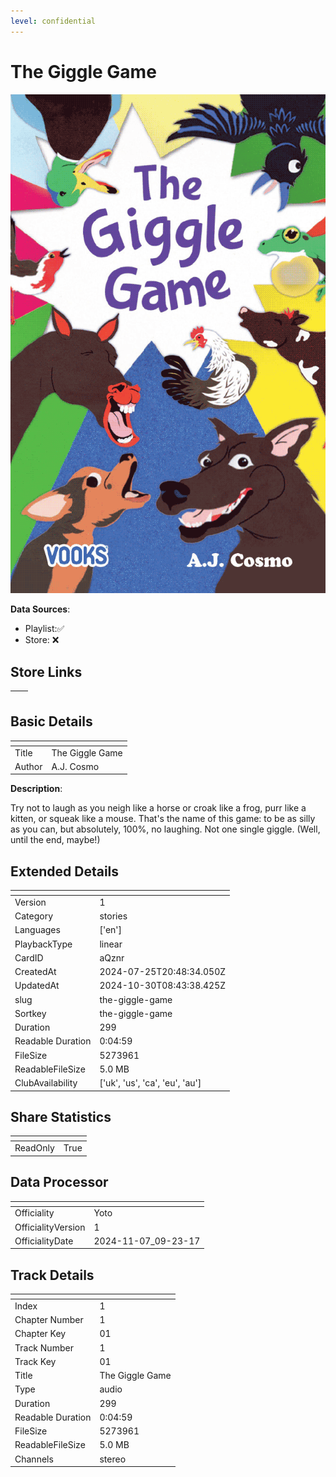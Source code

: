 ```yaml
---
level: confidential
---
```

# The Giggle Game

![card_[aQznr].png](../../img/cards/card_[aQznr].png)

**Data Sources**: 

- Playlist:✅
- Store: ❌


## Store Links

| <!-- --> | <!-- --> |
| - | - |


## Basic Details

| <!-- --> | <!-- --> |
| - | - |
| Title | The Giggle Game |
| Author | A.J. Cosmo |

**Description**:

Try not to laugh as you neigh like a horse or croak like a frog, purr like a kitten, or squeak like a mouse. That's the name of this game: to be as silly as you can, but absolutely, 100%, no laughing. Not one single giggle. (Well, until the end, maybe!)


## Extended Details

| <!-- --> | <!-- --> |
| - | - |
| Version | 1 |
| Category | stories |
| Languages | ['en'] |
| PlaybackType | linear |
| CardID | aQznr |
| CreatedAt | 2024-07-25T20:48:34.050Z |
| UpdatedAt | 2024-10-30T08:43:38.425Z |
| slug | the-giggle-game |
| Sortkey | the-giggle-game |
| Duration | 299 |
| Readable Duration | 0:04:59 |
| FileSize | 5273961 |
| ReadableFileSize | 5.0 MB |
| ClubAvailability | ['uk', 'us', 'ca', 'eu', 'au'] |


## Share Statistics

| <!-- --> | <!-- --> |
| - | - |
| ReadOnly | True |


## Data Processor

| <!-- --> | <!-- --> |
| - | - |
| Officiality | Yoto
| OfficialityVersion | 1
| OfficialityDate | 2024-11-07_09-23-17


## Track Details

| <!-- --> | <!-- --> |
| - | - |
| Index | 1 |
| Chapter Number | 1 |
| Chapter Key | 01 |
| Track Number | 1 |
| Track Key | 01 |
| Title | The Giggle Game |
| Type | audio |
| Duration | 299 |
| Readable Duration | 0:04:59 |
| FileSize | 5273961 |
| ReadableFileSize | 5.0 MB |
| Channels | stereo |

